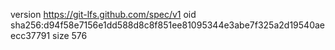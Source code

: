 version https://git-lfs.github.com/spec/v1
oid sha256:d94f58e7156e1dd588d8c8f851ee81095344e3abe7f325a2d19540aeecc37791
size 576
